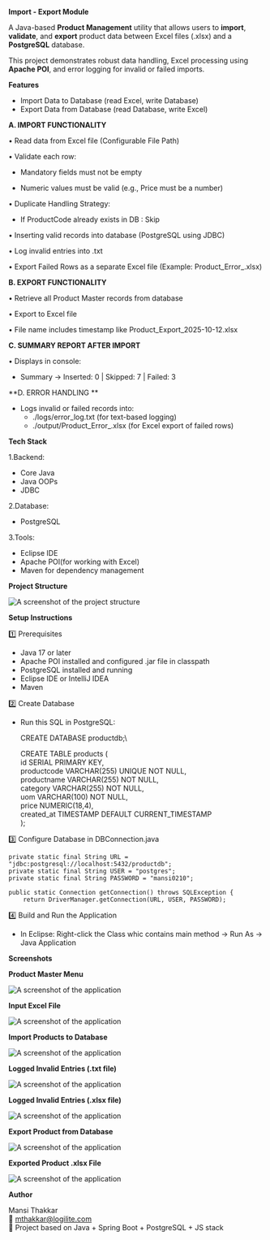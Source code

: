 **Import - Export Module**

A Java-based **Product Management** utility that allows users to **import**, **validate**, and **export** product data between Excel files (.xlsx) and a **PostgreSQL** database.

This project demonstrates robust data handling, Excel processing using **Apache POI**, and error logging for invalid or failed imports.

**Features**

- Import Data to Database (read Excel, write Database)
- Export Data from Database (read Database, write Excel)

**A. IMPORT FUNCTIONALITY**

• Read data from Excel file (Configurable File Path)

• Validate each row:

- Mandatory fields must not be empty

- Numeric values must be valid (e.g., Price must be a number)

• Duplicate Handling Strategy:

- If ProductCode already exists in DB :  Skip

• Inserting valid records into database (PostgreSQL using JDBC)

• Log invalid entries into .txt

• Export Failed Rows as a separate Excel file (Example: Product_Error_<timestamp>.xlsx)

**B. EXPORT FUNCTIONALITY**

• Retrieve all Product Master records from database

• Export to Excel file

• File name includes timestamp like Product_Export_2025-10-12.xlsx

**C. SUMMARY REPORT AFTER IMPORT**

• Displays in console:

- Summary → Inserted: 0 | Skipped: 7 | Failed: 3

**D. ERROR HANDLING **
  - Logs invalid or failed records into:
    - ./logs/error_log.txt (for text-based logging)
    - ./output/Product_Error_<timestamp>.xlsx (for Excel export of failed rows)

**Tech Stack**

1.Backend:
- Core Java
- Java OOPs
- JDBC

2.Database:
- PostgreSQL

3.Tools:
- Eclipse IDE
- Apache  POI(for working with Excel)
- Maven for dependency management
	
**Project Structure**


![A screenshot of the project structure](images/ProjectStructure.png)

**Setup Instructions**

1️⃣ Prerequisites
- Java 17 or later
- Apache POI installed and configured .jar file in classpath
- PostgreSQL installed and running
- Eclipse IDE or IntelliJ IDEA
- Maven

2️⃣ Create Database
- Run this SQL in PostgreSQL:

  	CREATE DATABASE productdb;\
  
  	CREATE TABLE products (\
  		id SERIAL PRIMARY KEY,\
  		productcode VARCHAR(255) UNIQUE NOT NULL,\
  		productname VARCHAR(255) NOT NULL,\
  		category VARCHAR(255) NOT NULL,\
  		uom VARCHAR(100) NOT NULL,\
 		price NUMERIC(18,4),\
 		created_at TIMESTAMP DEFAULT CURRENT_TIMESTAMP\
	);
	
3️⃣ Configure Database in DBConnection.java

	private static final String URL = "jdbc:postgresql://localhost:5432/productdb";
	private static final String USER = "postgres";
	private static final String PASSWORD = "mansi0210";

	public static Connection getConnection() throws SQLException {
		return DriverManager.getConnection(URL, USER, PASSWORD);
	
4️⃣ Build and Run the Application
- In Eclipse:
	Right-click the Class whic contains main method → Run As → Java Application

**Screenshots**

**Product Master Menu**


![A screenshot of the application](images/ProductMasterMenu.png)

**Input Excel File**


![A screenshot of the application](images/InputFile.png)

**Import Products to Database**


![A screenshot of the application](images/ProductImport.png)

**Logged Invalid Entries (.txt file)**


![A screenshot of the application](images/Product_import_Error.txt.png)

**Logged Invalid Entries (.xlsx file)**


![A screenshot of the application](images/ProductExportedFailed.png)

**Export Product from Database**


![A screenshot of the application](images/ProductExport.png)

**Exported Product .xlsx File**


![A screenshot of the application](images/ExportedProductOutputFile.png)

**Author**

Mansi Thakkar\
📧 mthakkar@logilite.com\
💼 Project based on Java + Spring Boot + PostgreSQL + JS stack	